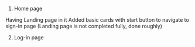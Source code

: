 1) Home page

Having Landing page in it
Added basic cards with start button to navigate to sign-in page (Landing page is not completed fully, done roughly)

2) Log-in page





